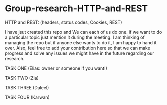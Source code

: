# Group-research-HTTP-and-REST
HTTP and REST: (headers, status codes, Cookies, REST)


I have jsut created this repo and We can each of us do one. if we want to do a particular topic just mention it during the meeting. I am thinking of managing the repo but if anyone else wants to do it, I am happy to hand it over. Also, feel free to add your contribution here so that we can make progress and solve any issues we might have in the future regarding our research.

TASK ONE (Elias: owner or someone if you want!)

TASK TWO (Zia)


TASK THREE (Daleel)


TASK FOUR (Karwan)


